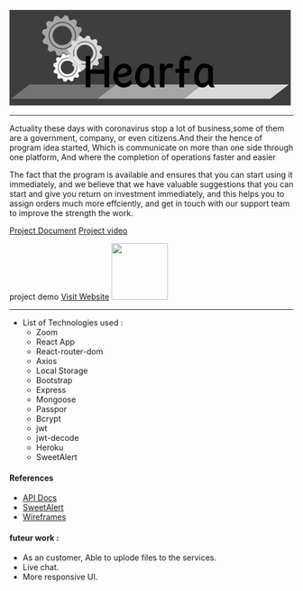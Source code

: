 
![Hearfa](/logo.png)
___
<!-- **Note: !** -->
Actuality these days with coronavirus stop a lot of business,some of them are a government, company, or even citizens.And their the hence of program idea started, Which is communicate on more than one side through one platform, And where the completion of operations faster and easier

The fact that the program is available and ensures that you can start using it immediately, and we believe that we have valuable suggestions that you can start and give you return on investment immediately, and this helps you to assign orders much more effciently, and get in touch with our support team to improve the strength the work.

[Project Document](Hearfa.pdf)
[Project video](https://www.youtube.com/watch?v=H_CI3yEDGTQ)

project demo
[Visit Website](https://vex-xcc.github.io/hearfa_front-end)
<img src="frame.png" width="100" height="100">

___
- List of Technologies used :
  - Zoom
  - React App
  - React-router-dom
  - Axios
  - Local Storage
  - Bootstrap
  - Express
  - Mongoose
  - Passpor
  - Bcrypt
  - jwt
  - jwt-decode
  - Heroku
  - SweetAlert


#### References
- [API Docs](https://mongoosejs.com/docs/api.html)
- [SweetAlert](https://sweetalert.js.org/guides/)
- [Wireframes](https://www.draw.io/)


#### futeur work :
- As an customer, Able to uplode files to the services.
- Live chat.
- More responsive UI.





